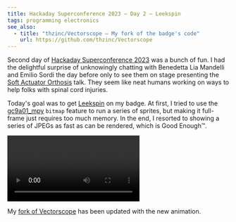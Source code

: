 ```yaml
---
title: Hackaday Superconference 2023 – Day 2 – Leekspin
tags: programming electronics
see_also:
  - title: "thzinc/Vectorscope – My fork of the badge's code"
    url: https://github.com/thzinc/Vectorscope
---
```


Second day of [Hackaday Superconference 2023][supercon2023] was a bunch of fun. I had the delightful surprise of unknowingly chatting with Benedetta Lia Mandelli and Emilio Sordi the day before only to see them on stage presenting the [Soft Actuator Orthosis][soft-actuator-orthosis] talk. They seem like neat humans working on ways to help folks with spinal cord injuries.

Today's goal was to get [Leekspin] on my badge. At first, I tried to use the [gc9a01_mpy] `bitmap` feature to run a series of sprites, but making it full-frame just requires too much memory. In the end, I resorted to showing a series of JPEGs as fast as can be rendered, which is Good Enough™.

<video alt="Video of the badge showing a choppy animation of the 'Leekspin' meme: an anime girl twirling a leek while smiling" controls>
  <source src="/assets/supercon2023/leekspin-on-badge.mp4" type="video/mp4">
  Your browser does not support the video tag.
</video>

My [fork of Vectorscope][fork] has been updated with the new animation.

[fork]: https://github.com/thzinc/Vectorscope/tree/personalization
[gc9a01_mpy]: https://github.com/russhughes/gc9a01_mpy
[leekspin]: https://leekspin.com/
[soft-actuator-orthosis]: https://hackaday.io/project/191850-soft-actuator-orthosis/details
[supercon2023]: https://hackaday.io/superconference/
[upstream]: https://github.com/Hack-a-Day/Vectorscope
